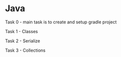 # Java
Task 0 - main task is to create and setup gradle project

Task 1 -  Classes

Task 2 - Serialize

Task 3 - Collections
